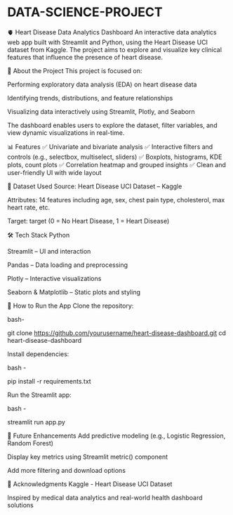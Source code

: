 # DATA-SCIENCE-PROJECT

🫀 Heart Disease Data Analytics Dashboard
An interactive data analytics web app built with Streamlit and Python, using the Heart Disease UCI dataset from Kaggle. The project aims to explore and visualize key clinical features that influence the presence of heart disease.

📌 About the Project
This project is focused on:

Performing exploratory data analysis (EDA) on heart disease data

Identifying trends, distributions, and feature relationships

Visualizing data interactively using Streamlit, Plotly, and Seaborn

The dashboard enables users to explore the dataset, filter variables, and view dynamic visualizations in real-time.

📊 Features
✅ Univariate and bivariate analysis
✅ Interactive filters and controls (e.g., selectbox, multiselect, sliders)
✅ Boxplots, histograms, KDE plots, count plots
✅ Correlation heatmap and grouped insights
✅ Clean and user-friendly UI with wide layout

📁 Dataset Used
Source: Heart Disease UCI Dataset – Kaggle

Attributes: 14 features including age, sex, chest pain type, cholesterol, max heart rate, etc.

Target: target (0 = No Heart Disease, 1 = Heart Disease)

🛠️ Tech Stack
Python

Streamlit – UI and interaction

Pandas – Data loading and preprocessing

Plotly – Interactive visualizations

Seaborn & Matplotlib – Static plots and styling

🚀 How to Run the App
Clone the repository:

bash-

git clone https://github.com/yourusername/heart-disease-dashboard.git
cd heart-disease-dashboard

Install dependencies:

bash -

pip install -r requirements.txt

Run the Streamlit app:

bash -

streamlit run app.py

📌 Future Enhancements
Add predictive modeling (e.g., Logistic Regression, Random Forest)

Display key metrics using Streamlit metric() component

Add more filtering and download options

🙏 Acknowledgments
Kaggle - Heart Disease UCI Dataset

Inspired by medical data analytics and real-world health dashboard solutions
